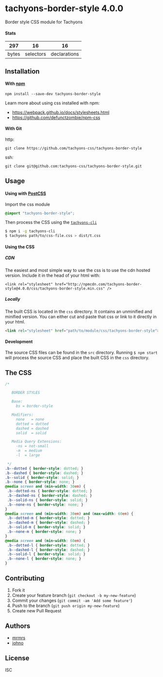 # tachyons-border-style 4.0.0

Border style CSS module for Tachyons

#### Stats

297 | 16 | 16
---|---|---
bytes | selectors | declarations

## Installation

#### With [npm](https://npmjs.com)

```
npm install --save-dev tachyons-border-style
```

Learn more about using css installed with npm:
* https://webpack.github.io/docs/stylesheets.html
* https://github.com/defunctzombie/npm-css

#### With Git

http:
```
git clone https://github.com/tachyons-css/tachyons-border-style
```

ssh:
```
git clone git@github.com:tachyons-css/tachyons-border-style.git
```

## Usage

#### Using with [PostCSS](https://github.com/postcss/postcss)

Import the css module

```css
@import "tachyons-border-style";
```

Then process the CSS using the [`tachyons-cli`](https://github.com/tachyons-css/tachyons-cli)

```sh
$ npm i -g tachyons-cli
$ tachyons path/to/css-file.css > dist/t.css
```

#### Using the CSS

##### CDN
The easiest and most simple way to use the css is to use the cdn hosted version. Include it in the head of your html with:

```
<link rel="stylesheet" href="http://npmcdn.com/tachyons-border-style@4.0.0/css/tachyons-border-style.min.css" />
```

##### Locally
The built CSS is located in the `css` directory. It contains an unminified and minified version.
You can either cut and paste that css or link to it directly in your html.

```html
<link rel="stylesheet" href="path/to/module/css/tachyons-border-style">
```

#### Development

The source CSS files can be found in the `src` directory.
Running `$ npm start` will process the source CSS and place the built CSS in the `css` directory.

## The CSS

```css
/*

   BORDER STYLES

   Base:
     bs = border-style

   Modifiers:
     none   = none
     dotted = dotted
     dashed = dashed
     solid  = solid

   Media Query Extensions:
     -ns = not-small
     -m  = medium
     -l  = large

 */
.b--dotted { border-style: dotted; }
.b--dashed { border-style: dashed; }
.b--solid { border-style: solid; }
.b--none { border-style: none; }
@media screen and (min-width: 30em) {
 .b--dotted-ns { border-style: dotted; }
 .b--dashed-ns { border-style: dashed; }
 .b--solid-ns { border-style: solid; }
 .b--none-ns { border-style: none; }
}
@media screen and (min-width: 30em) and (max-width: 60em) {
 .b--dotted-m { border-style: dotted; }
 .b--dashed-m { border-style: dashed; }
 .b--solid-m { border-style: solid; }
 .b--none-m { border-style: none; }
}
@media screen and (min-width: 60em) {
 .b--dotted-l { border-style: dotted; }
 .b--dashed-l { border-style: dashed; }
 .b--solid-l { border-style: solid; }
 .b--none-l { border-style: none; }
}
```

## Contributing

1. Fork it
2. Create your feature branch (`git checkout -b my-new-feature`)
3. Commit your changes (`git commit -am 'Add some feature'`)
4. Push to the branch (`git push origin my-new-feature`)
5. Create new Pull Request

## Authors

* [mrmrs](http://mrmrs.io)
* [johno](http://johnotander.com)

## License

ISC

